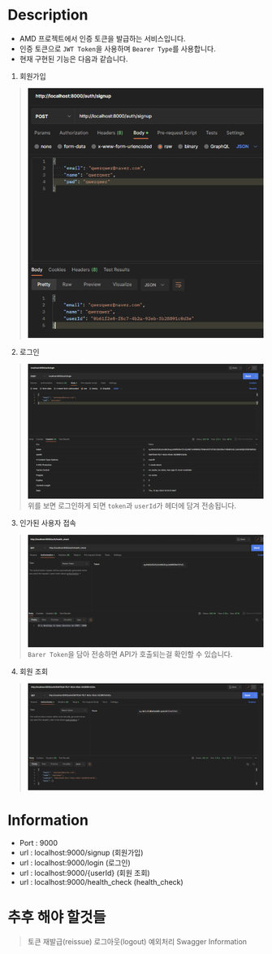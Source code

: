 # Description
- AMD 프로젝트에서 인증 토큰을 발급하는 서비스입니다.
- 인증 토큰으로 `JWT Token`을 사용하며 `Bearer Type`를 사용합니다. 
- 현재 구현된 기능은 다음과 같습니다.

1. 회원가입
> ![img.png](img.png)
2. 로그인
> ![img_1.png](img_1.png)  
> 위를 보면 로그인하게 되면 `token`과 `userId`가 헤더에 담겨 전송됩니다.

3. 인가된 사용자 접속
> ![img_2.png](img_2.png)
> `Barer Token`을 담아 전송하면 API가 호출되는걸 확인할 수 있습니다.

4. 회원 조회
> ![img_3.png](img_3.png)

# Information
- Port : 9000
- url : localhost:9000/signup (회원가입)
- url : localhost:9000/login (로그인)
- url : localhost:9000/{userId} (회원 조회)
- url : localhost:9000/health_check (health_check)

# 추후 해야 할것들
> 토큰 재발급(reissue)
> 로그아웃(logout)
> 예외처리
> Swagger Information

